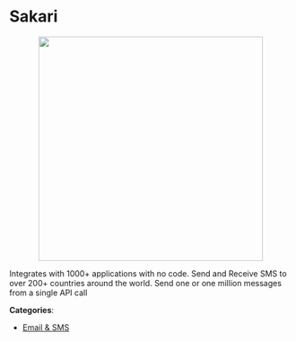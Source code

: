 # Sakari
<p align="center">
    <img width="400" src="https://raw.githubusercontent.com/apis-list/apis-list/apis/sakari/logo_256x256.png" />
</p>

Integrates with 1000+ applications with no code. Send and Receive SMS to over 200+ countries around the world.  Send one or one million messages from a single API call



**Categories**:

- [Email & SMS](https://github.com/apis-list/apis-list#email-and-sms)



